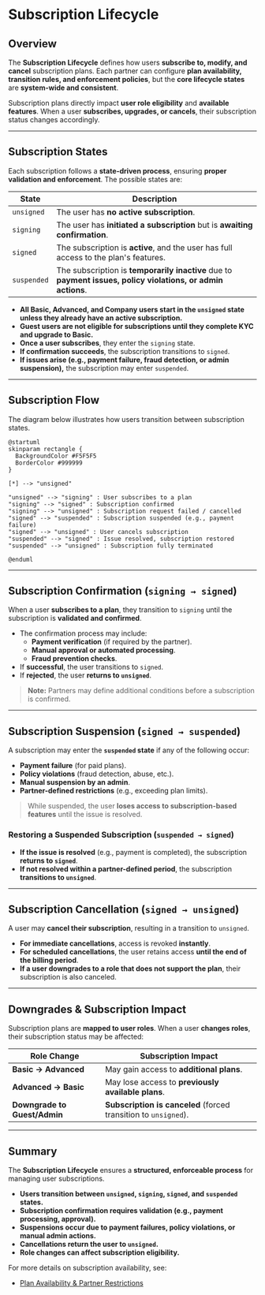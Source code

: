 # **Subscription Lifecycle**

## **Overview**

The **Subscription Lifecycle** defines how users **subscribe to, modify, and cancel** subscription plans. Each partner can configure **plan availability, transition rules, and enforcement policies**, but the **core lifecycle states** are **system-wide and consistent**.

Subscription plans directly impact **user role eligibility** and **available features**. When a user **subscribes, upgrades, or cancels**, their subscription status changes accordingly.

---

## **Subscription States**

Each subscription follows a **state-driven process**, ensuring **proper validation and enforcement**. The possible states are:

| **State**     | **Description** |
|--------------|----------------|
| `unsigned`   | The user has **no active subscription**. |
| `signing`    | The user has **initiated a subscription** but is **awaiting confirmation**. |
| `signed`     | The subscription is **active**, and the user has full access to the plan's features. |
| `suspended`  | The subscription is **temporarily inactive** due to **payment issues, policy violations, or admin actions**. |

- **All Basic, Advanced, and Company users start in the `unsigned` state unless they already have an active subscription.**
- **Guest users are not eligible for subscriptions until they complete KYC and upgrade to Basic.**
- **Once a user subscribes**, they enter the `signing` state.
- **If confirmation succeeds**, the subscription transitions to `signed`.
- **If issues arise (e.g., payment failure, fraud detection, or admin suspension),** the subscription may enter `suspended`.

---

## **Subscription Flow**

The diagram below illustrates how users transition between subscription states.

```plantuml
@startuml
skinparam rectangle {
  BackgroundColor #F5F5F5
  BorderColor #999999
}

[*] --> "unsigned"

"unsigned" --> "signing" : User subscribes to a plan
"signing" --> "signed" : Subscription confirmed
"signing" --> "unsigned" : Subscription request failed / cancelled
"signed" --> "suspended" : Subscription suspended (e.g., payment failure)
"signed" --> "unsigned" : User cancels subscription
"suspended" --> "signed" : Issue resolved, subscription restored
"suspended" --> "unsigned" : Subscription fully terminated

@enduml
```

---

## **Subscription Confirmation (`signing → signed`)**

When a user **subscribes to a plan**, they transition to `signing` until the subscription is **validated and confirmed**. 

- The confirmation process may include:
  - **Payment verification** (if required by the partner).
  - **Manual approval or automated processing**.
  - **Fraud prevention checks**.
- If **successful**, the user transitions to `signed`.
- If **rejected**, the user **returns to `unsigned`**.

> **Note:** Partners may define additional conditions before a subscription is confirmed.

---

## **Subscription Suspension (`signed → suspended`)**

A subscription may enter the **`suspended` state** if any of the following occur:

- **Payment failure** (for paid plans).
- **Policy violations** (fraud detection, abuse, etc.).
- **Manual suspension by an admin**.
- **Partner-defined restrictions** (e.g., exceeding plan limits).

> While suspended, the user **loses access to subscription-based features** until the issue is resolved.

### **Restoring a Suspended Subscription (`suspended → signed`)**
- **If the issue is resolved** (e.g., payment is completed), the subscription **returns to `signed`**.
- **If not resolved within a partner-defined period**, the subscription **transitions to `unsigned`**.

---

## **Subscription Cancellation (`signed → unsigned`)**

A user may **cancel their subscription**, resulting in a transition to `unsigned`.

- **For immediate cancellations**, access is revoked **instantly**.
- **For scheduled cancellations**, the user retains access **until the end of the billing period**.
- **If a user downgrades to a role that does not support the plan**, their subscription is also canceled.

---

## **Downgrades & Subscription Impact**

Subscription plans are **mapped to user roles**. When a user **changes roles**, their subscription status may be affected:

| **Role Change**                  | **Subscription Impact** |
|----------------------------------|------------------------|
| **Basic → Advanced**  | May gain access to **additional plans**. |
| **Advanced → Basic**  | May lose access to **previously available plans**. |
| **Downgrade to Guest/Admin** | **Subscription is canceled** (forced transition to `unsigned`). |

---

## **Summary**

The **Subscription Lifecycle** ensures a **structured, enforceable process** for managing user subscriptions. 

- **Users transition between `unsigned`, `signing`, `signed`, and `suspended` states.**
- **Subscription confirmation requires validation (e.g., payment processing, approval).**
- **Suspensions occur due to payment failures, policy violations, or manual admin actions.**
- **Cancellations return the user to `unsigned`.**
- **Role changes can affect subscription eligibility.**

For more details on subscription availability, see:

- [Plan Availability & Partner Restrictions](./plan_restrictions.md)
